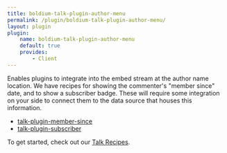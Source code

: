 ```yaml
---
title: boldium-talk-plugin-author-menu
permalink: /plugin/boldium-talk-plugin-author-menu/
layout: plugin
plugin:
    name: boldium-talk-plugin-author-menu
    default: true
    provides:
        - Client
---
```


Enables plugins to integrate into the embed stream at the author name location.
We have recipes for showing the commenter's "member since" date, and to show a
subscriber badge. These will require some integration on your side to connect
them to the data source that houses this information.

- [talk-plugin-member-since](/talk/plugin/talk-plugin-member-since)
- [talk-plugin-subscriber](/talk/plugin/talk-plugin-subscriber)

To get started, check out our [Talk Recipes](https://github.com/coralproject/talk-recipes).